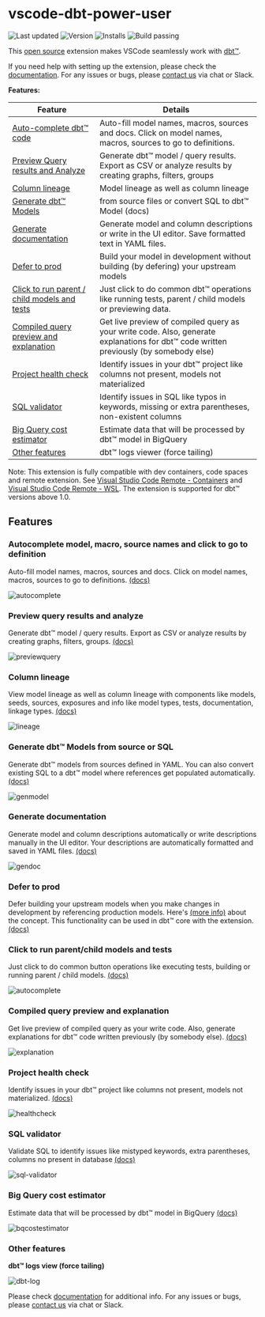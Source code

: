# vscode-dbt-power-user

![Last updated](https://img.shields.io/visual-studio-marketplace/last-updated/innoverio.vscode-dbt-power-user) ![Version](https://img.shields.io/visual-studio-marketplace/v/innoverio.vscode-dbt-power-user) ![Installs](https://img.shields.io/visual-studio-marketplace/i/innoverio.vscode-dbt-power-user) ![Build passing](https://github.com/innoverio/vscode-dbt-power-user/workflows/.github/workflows/ci.yml/badge.svg)

This [open source](https://github.com/AltimateAI/vscode-dbt-power-user) extension makes VSCode seamlessly work with [dbt™](https://www.getdbt.com/).

If you need help with setting up the extension, please check the [documentation](https://docs.myaltimate.com/setup/installation/).
For any issues or bugs, please [contact us](https://www.altimate.ai/support) via chat or Slack.

**Features:**

| Feature                                                     | Details                                                                                                                                 |
| ----------------------------------------------------------- | --------------------------------------------------------------------------------------------------------------------------------------- |
| [Auto-complete dbt™ code](#autocomplete)                   | Auto-fill model names, macros, sources and docs. Click on model names, macros, sources to go to definitions.                            |
| [Preview Query results and Analyze](#querypreview)          | Generate dbt™ model / query results. Export as CSV or analyze results by creating graphs, filters, groups                              |
| [Column lineage](#lineage)                                  | Model lineage as well as column lineage                                                                                                 |
| [Generate dbt™ Models](#genmodel)                          | from source files or convert SQL to dbt™ Model (docs)                                                                                  |
| [Generate documentation](#gendoc)                           | Generate model and column descriptions or write in the UI editor. Save formatted text in YAML files.                                    |
| [Defer to prod](#defertoprod)                               | Build your model in development without building (by defering) your upstream models                                                     |
| [Click to run parent / child models and tests](#clicktorun) | Just click to do common dbt™ operations like running tests, parent / child models or previewing data.                                  |
| [Compiled query preview and explanation](#queryexplanation) | Get live preview of compiled query as your write code. Also, generate explanations for dbt™ code written previously (by somebody else) |
| [Project health check](#healthcheck)                        | Identify issues in your dbt™ project like columns not present, models not materialized                                                 |
| [SQL validator](#validateSQL)                               | Identify issues in SQL like typos in keywords, missing or extra parentheses, non-existent columns                                       |
| [Big Query cost estimator](#bqcost)                         | Estimate data that will be processed by dbt™ model in BigQuery                                                                         |
| [Other features](#otherfeatures)                            | dbt™ logs viewer (force tailing)                                                                                                       |

Note: This extension is fully compatible with dev containers, code spaces and remote extension. See [Visual Studio Code Remote - Containers](https://code.visualstudio.com/docs/remote/containers) and [Visual Studio Code Remote - WSL](https://code.visualstudio.com/docs/remote/wsl).
The extension is supported for dbt™ versions above 1.0.

## Features

### <a id="autocomplete">Autocomplete model, macro, source names and click to go to definition</a>

Auto-fill model names, macros, sources and docs. Click on model names, macros, sources to go to definitions. [(docs)](https://docs.myaltimate.com/develop/autocomplete/)

![autocomplete](https://github.com/AltimateAI/vscode-dbt-power-user/raw/HEAD/media/images/autocomplete.gif)

### <a id="querypreview">Preview query results and analyze</a>

Generate dbt™ model / query results. Export as CSV or analyze results by creating graphs, filters, groups. [(docs)](https://docs.myaltimate.com/test/queryResults/)

![previewquery](https://github.com/AltimateAI/vscode-dbt-power-user/raw/HEAD/media/images/previewquery.gif)

### <a id="lineage">Column lineage</a>

View model lineage as well as column lineage with components like models, seeds, sources, exposures and info like model types, tests, documentation, linkage types. [(docs)](https://docs.myaltimate.com/test/lineage/)

![lineage](https://github.com/AltimateAI/vscode-dbt-power-user/raw/HEAD/media/images/lineage.gif)

### <a id="genmodel"> Generate dbt™ Models from source or SQL</a>

Generate dbt™ models from sources defined in YAML. You can also convert existing SQL to a dbt™ model where references get populated automatically. [(docs)](https://docs.myaltimate.com/develop/clicktorun/)

![genmodel](https://github.com/AltimateAI/vscode-dbt-power-user/raw/HEAD/media/images/genmodel.gif)

### <a id="gendoc"> Generate documentation</a>

Generate model and column descriptions automatically or write descriptions manually in the UI editor. Your descriptions are automatically formatted and saved in YAML files. [(docs)](https://docs.myaltimate.com/document/generatedoc/)

![gendoc](https://github.com/AltimateAI/vscode-dbt-power-user/raw/HEAD/media/images/gendoc.gif)

### <a id="defertoprod">Defer to prod</a>

Defer building your upstream models when you make changes in development by referencing production models. Here's [(more info)](https://docs.getdbt.com/blog/defer-to-prod) about the concept. This functionality can be used in dbt™ core with the extension. [(docs)](https://docs.myaltimate.com/test/defertoprod/)

### <a id="clicktorun"> Click to run parent/child models and tests</a>

Just click to do common button operations like executing tests, building or running parent / child models. [(docs)](https://docs.myaltimate.com/develop/clicktorun/)

![autocomplete](https://github.com/AltimateAI/vscode-dbt-power-user/raw/HEAD/media/images/runmodeltests.gif)

### <a id="queryexplanation"> Compiled query preview and explanation</a>

Get live preview of compiled query as your write code. Also, generate explanations for dbt™ code written previously (by somebody else). [(docs)](https://docs.myaltimate.com/develop/explanation/)

![explanation](https://github.com/AltimateAI/vscode-dbt-power-user/raw/HEAD/media/images/explanation.gif)

### <a id="healthcheck"> Project health check</a>

Identify issues in your dbt™ project like columns not present, models not materialized. [(docs)](https://docs.myaltimate.com/test/healthcheck/)

![healthcheck](https://github.com/AltimateAI/vscode-dbt-power-user/raw/HEAD/media/images/healthcheck.gif)

### <a id="validateSQL"> SQL validator</a>

Validate SQL to identify issues like mistyped keywords, extra parentheses, columns no present in database [(docs)](https://docs.myaltimate.com/test/sqlvalidation/)

![sql-validator](https://github.com/AltimateAI/vscode-dbt-power-user/raw/HEAD/media/images/sqlValidation.gif)

### <a id="bqcost"> Big Query cost estimator</a>

Estimate data that will be processed by dbt™ model in BigQuery [(docs)](https://docs.myaltimate.com/test/bigquerycost/)

![bqcostestimator](https://github.com/AltimateAI/vscode-dbt-power-user/raw/HEAD/media/images/bqcostestimator.gif)

### <a id="otherfeatures"> Other features</a>

**dbt™ logs view (force tailing)**

![dbt-log](https://github.com/AltimateAI/vscode-dbt-power-user/raw/HEAD/media/images/dbt-log.gif)

Please check [documentation](https://docs.myaltimate.com/arch/faq/) for additional info.
For any issues or bugs, please [contact us](https://www.altimate.ai/support) via chat or Slack.
